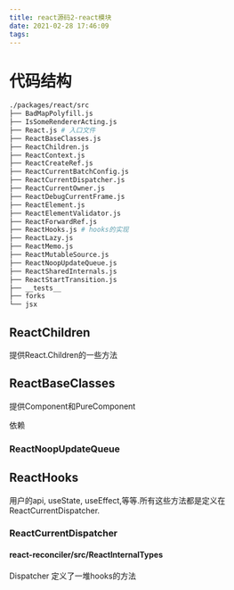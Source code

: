 ```yaml
---
title: react源码2-react模块
date: 2021-02-28 17:46:09
tags:
---
```


# 代码结构
```bash
./packages/react/src
├── BadMapPolyfill.js
├── IsSomeRendererActing.js
├── React.js # 入口文件
├── ReactBaseClasses.js
├── ReactChildren.js
├── ReactContext.js
├── ReactCreateRef.js
├── ReactCurrentBatchConfig.js
├── ReactCurrentDispatcher.js
├── ReactCurrentOwner.js
├── ReactDebugCurrentFrame.js
├── ReactElement.js
├── ReactElementValidator.js
├── ReactForwardRef.js
├── ReactHooks.js # hooks的实现
├── ReactLazy.js
├── ReactMemo.js
├── ReactMutableSource.js
├── ReactNoopUpdateQueue.js
├── ReactSharedInternals.js
├── ReactStartTransition.js
├── __tests__
├── forks
└── jsx
```

## ReactChildren

提供React.Children的一些方法

## ReactBaseClasses
提供Component和PureComponent

依赖
### ReactNoopUpdateQueue

## ReactHooks
用户的api, useState, useEffect,等等.所有这些方法都是定义在ReactCurrentDispatcher.

### ReactCurrentDispatcher

#### react-reconciler/src/ReactInternalTypes
  Dispatcher 定义了一堆hooks的方法